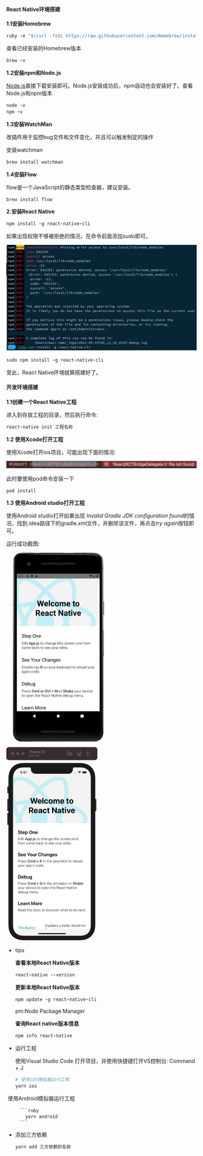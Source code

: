 #### React Native环境搭建

**1.1安装Homebrew**

```ruby
ruby -e "$(curl -fsSL https://raw.githubusercontent.com/Homebrew/install/master/install)"
```

查看已经安装的Homebrew版本

```ruby
brew -v
```

**1.2安装npm和Node.js**

[Node.js](https://nodejs.org/en/)直接下载安装即可。Node.js安装成功后，npm自动也会安装好了。查看Node.js和npm版本

```ruby
node -v
npm -v
```

**1.3安装WatchMan**

改插件用于监控bug文件和文件变化，并且可以触发制定的操作

安装watchman

```ruby
brew install watchman
```

**1.4安装Flow**

  flow是一个JavaScript的静态类型检查器，建议安装。

 ```ruby
 brew install flow
 ```



**2.安装React Native**

```ruby
npm install -g react-native-cli
```

如果出现权限不够被拒绝的情况，在命令前面添加*sudo*即可。

<img src="../images/1.png" style="zoom:50%;" />

```ruby
sudo npm install -g react-native-cli
```

至此，React Native环境就算搭建好了。

#### 开发环境搭建

**1.1创建一个React Native工程**

进入到存放工程的目录，然后执行命令:

```ruby
react-native init 工程名称
```



**1.2 使用Xcode打开工程**

使用Xcode打开ios项目，可能出现下面的情况:

<img src="../images/2.png" style="zoom:50%;" />

此时要使用pod命令安装一下

```ruby
pod install
```

**1.3 使用Android studio打开工程**

使用Android studio打开如果出现 *Invalid Gradle JDK configuration found*的情况，找到.idea路径下的gradle.xml文件，并删除该文件，再点击*try again*按钮即可。

运行成功截图:

<img src="../images/3.png" style="zoom:50%;" />

 <img src="../images/4.png" style="zoom:50%;" />



- tips

  **查看本地React Native版本**

  ```ruby
  react-native --version
  ```

  **更新本地React Native版本**

  ```ruby
  npm update -g react-native-cli
  ```

  pm:Node Package Manager

  **查询React native版本信息**

  ```ruby
  npm info react-native
  ```

- 运行工程

  使用Visual Studio Code 打开项目，并使用快捷键打开VS控制台: Command + J

  ```ruby
  # 使用iOS模拟器运行工程
  yarn ios

​       使用Android模拟器运行工程

         ```ruby
           yarn android
         ```



- 添加三方依赖

  ```ruby
  yarn add 三方依赖的名称
  ```

  

